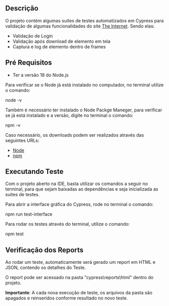 ## Descrição
O projeto contém algumas suites de testes automatizados em Cypress para validação de algumas funcionalidades do site [The Internet](https://the-internet.herokuapp.com/). Sendo elas:

- Validação de Login
- Validação após download de elemento em tela
- Captura e log de elemento dentro de frames

## Pré Requisitos

- Ter a versão 18 do Node.js

Para verificar se o Node já está instalado no computador, no terminal utilize o comando:

node -v

Também é necessário ter instalado o Node Packge Maneger, para verificar se já está instalado e a versão, digite no terminal o comando:

npm -v

Caso necessário, os downloads podem ser realizados através das seguintes URLs:

- [Node](https://nodejs.org/en)
- [npm](https://www.npmjs.com/package/download)

## Executando Teste

Com o projeto aberto na IDE, basta utilizar os comandos a seguir no terminal, para que sejam baixadas as dependências e seja inicializada as suites de testes.

Para abrir a interface gráfica do Cypress, rode no terminal o comando:

npm run test-interface

Para rodar os testes através do terminal, utilize o comando:

npm test

## Verificação dos Reports

Ao rodar um teste, automaticamente será gerado um report em HTML e JSON, contendo os detalhes do Teste.

O report pode ser acessado na pasta "cypress\reports\html" dentro do projeto.

**Importante**: A cada nova execução de teste, os arquivos da pasta são apagados e reinseridos conforme resultado no novo teste.
